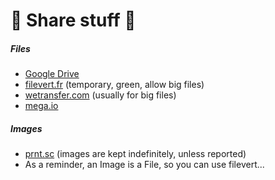 # 📩 Share stuff 📩

<div class="row row-cols-md-2 mt-4"><div>

##### Files

* [Google Drive](https://www.google.com/drive/)
* [filevert.fr](https://filevert.fr/) (temporary, green, allow big files)
* [wetransfer.com](https://wetransfer.com/) (usually for big files)
* [mega.io](https://mega.io/start)
</div><div>

##### Images

* [prnt.sc](https://prnt.sc/) (images are kept indefinitely, unless reported)
* As a reminder, an Image is a File, so you can use filevert...

</div></div>